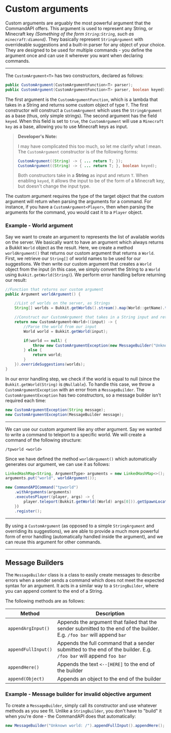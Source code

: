 # Custom arguments

Custom arguments are arguably the most powerful argument that the CommandAPI offers. This argument is used to represent any String, or Minecraft key _(Something of the form `String:String`, such as `minecraft:diamond`)_. They basically represent `StringArgument` with overrideable suggestions and a built-in parser for any object of your choice. They are designed to be used for multiple commands - you define the argument once and can use it wherever you want when declaring commands.

-----

The `CustomArgument<T>` has two constructors, declared as follows:

```java
public CustomArgument(CustomArgumentFunction<T> parser);
public CustomArgument(CustomArgumentFunction<T> parser, boolean keyed);
```

The first argument is the `CustomArgumentFunction`, which is a lambda that takes in a String and returns some custom object of type `T`. The first constructor will construct a `CustomArgument` which uses the `StringArgument` as a base (thus, only simple strings). The second argument has the field `keyed`. When this field is set to `true`, the `CustomArgument` will use a `Minecraft key` as a base, allowing you to use Minecraft keys as input.

> **Developer's Note:**
>
> I may have complicated this too much, so let me clarify what I mean. The `CustomArgument` constructor is of the following forms:
>
> ```java
> CustomArgument((String) -> { ... return T; });
> CustomArgument((String) -> { ... return T; }, boolean keyed);
> ```
>
> Both constructors take in a **String** as input and return `T`. When enabling `keyed`, it allows the input to be of the form of a Minecraft key, but doesn't change the input type.

The custom argument requires the type of the target object that the custom argument will return when parsing the arguments for a command. For instance, if you have a `CustomArgument<Player>`, then when parsing the arguments for the command, you would cast it to a `Player` object.

<div class="example">

### Example - World argument

Say we want to create an argument to represents the list of available worlds on the server. We basically want to have an argument which always returns a Bukkit `World` object as the result. Here, we create a method `worldArgument()` that returns our custom argument that returns a `World`. First, we retrieve our `String[]` of world names to be used for our suggestions. We then write our custom argument that creates a `World` object from the input (in this case, we simply convert the String to a `World` using `Bukkit.getWorld(String)`). We perform error handling before returning our result:

```java
//Function that returns our custom argument
public Argument worldArgument() {

    //List of worlds on the server, as Strings
    String[] worlds = Bukkit.getWorlds().stream().map(World::getName).toArray(String[]::new);

    //Construct our CustomArgument that takes in a String input and returns a World object
    return new CustomArgument<World>((input) -> {
        //Parse the world from our input
        World world = Bukkit.getWorld(input);

        if(world == null) {
            throw new CustomArgumentException(new MessageBuilder("Unknown world: ").appendArgInput());
        } else {
            return world;
        }
    }).overrideSuggestions(worlds);
}
```

In our error handling step, we check if the world is equal to null (since the `Bukkit.getWorld(String)` is `@Nullable`). To handle this case, we throw a `CustomArgumentException` with an error from a `MessageBuilder`. The `CustomArgumentException` has two constructors, so a message builder isn't required each time:

```java
new CustomArgumentException(String message);
new CustomArgumentException(MessageBuilder message);
```

-----

We can use our custom argument like any other argument. Say we wanted to write a command to teleport to a specific world. We will create a command of the following structure:

```
/tpworld <world>
```

Since we have defined the method `worldArgument()` which automatically generates our argument, we can use it as follows:

```java
LinkedHashMap<String, ArgumentType> arguments = new LinkedHashMap<>();
arguments.put("world", worldArgument());

new CommandAPICommand("tpworld")
    .withArguments(arguments)
    .executesPlayer((player, args) -> {
        player.teleport(Bukkit.getWorld((World) args[0])).getSpawnLocation());
    })
    .register();
```

-----

By using a `CustomArgument` (as opposed to a simple `StringArgument` and overriding its suggestions), we are able to provide a much more powerful form of error handling (automatically handled inside the argument), and we can reuse this argument for other commands.

</div>

-----

## Message Builders

The `MessageBuilder` class is a class to easily create messages to describe errors when a sender sends a command which does not meet the expected syntax for an argument. It acts in a similar way to a `StringBuilder`, where you can append content to the end of a String.

The following methods are as follows:

| Method | Description |
| ------ | ----------- |
| `appendArgInput()` | Appends the argument that failed that the sender submitted to the end of the builder. E.g. `/foo bar` will append `bar` |
| `appendFullInput()` | Appends the full command that a sender submitted to the end of the builder. E.g. `/foo bar` will append `foo bar` |
| `appendHere()` | Appends the text `<--[HERE]` to the end of the builder |
| `append(Object)`| Appends an object to the end of the builder |

<div class="example">

### Example - Message builder for invalid objective argument

To create a `MessageBuilder`, simply call its constructor and use whatever methods as you see fit. Unlike a `StringBuilder`, you don't have to "build" it when you're done - the CommandAPI does that automatically:

```java
new MessageBuilder("Unknown world: /").appendFullInput().appendHere();
```

</div>